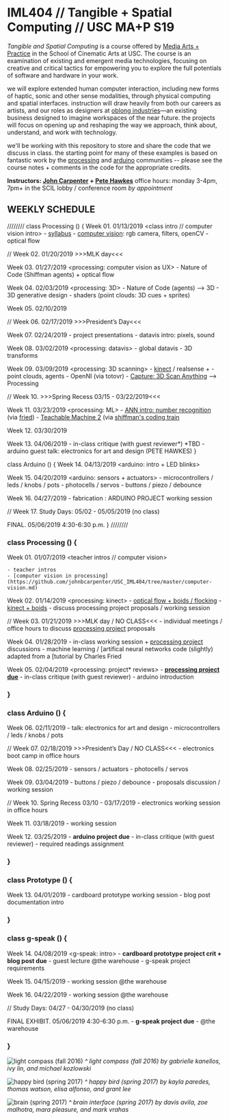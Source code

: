 # IML404 // Tangible + Spatial Computing // USC MA+P S19



_Tangible and Spatial Computing_ is a course offered by [Media Arts + Practice](https://cinema.usc.edu/imap/index.cfm) in the School of Cinematic Arts at USC.  The course is an examination of existing and emergent media technologies, focusing on creative and critical tactics for empowering you to explore the full potentials of software and hardware in your work.

we will explore extended human computer interaction, including new forms of haptic, sonic and other sense modalities, through physical computing and spatial interfaces. instruction will draw heavily from both our careers as artists, and our roles as designers at [oblong industries](http://www.oblong.com)—an existing business designed to imagine workspaces of the near future.  the projects will focus on opening up and reshaping the way we approach, think about, understand, and work with technology.

we'll be working with this repository to store and share the code that we discuss in class. the starting point for many of these examples is based on fantastic work by the [processing](http://www.processing.org/) and [arduino](http://www.arduino.cc/) communities -- please see the course notes + comments in the code for the appropriate credits.

**Instructors: [John Carpenter](http://johnbcarpenter.com) + [Pete Hawkes](https://vimeo.com/petehawkes)**
office hours: monday 3-4pm, 7pm+ in the SCIL lobby / conference room _by appointment_

## WEEKLY SCHEDULE
////////
class Processing () {
  Week 01. 01/13/2019 <class intro // computer vision intro>
    - [syllabus](http://github.com/johnbcarpenter/USC_IML404/blob/master/SYLLABUS/IML404-MAP-SPRING2020.pdf)
    - [computer vision](https://github.com/johnbcarpenter/USC_IML404/tree/master/notes_md/computer-vision.md): rgb camera, filters, openCV
    - optical flow

  // Week 02. 01/20/2019 >>>MLK day<<<

  Week 03. 01/27/2019 <processing: computer vision as UX>
    - Nature of Code (Shiffman agents) + optical flow

  Week 04. 02/03/2019 <processing: 3D>
    - Nature of Code (agents) —> 3D
    - 3D generative design
    - shaders (point clouds: 3D cues + sprites)

  Week 05. 02/10/2019 <PROCESSING PROJECT01 working session>

  // Week 06. 02/17/2019 >>>President’s Day<<<

  Week 07. 02/24/2019 <PROCESSING PROJECT01 REVIEW>
    - project presentations
    - datavis intro: pixels, sound

  Week 08. 03/02/2019 <processing: datavis>
    - global datavis
    - 3D transforms

  Week 09. 03/09/2019 <processing: 3D scanning>
    - [kinect](https://github.com/johnbcarpenter/USC_IML404/tree/master/computer-vision2.md) / realsense +
      - point clouds, agents
      - OpenNI (via totovr)
    - [Capture: 3D Scan Anything](https://apps.apple.com/ca/app/capture-3d-scan-anything/id1444183458) --> Processing

  // Week 10. >>>Spring Recess 03/15 - 03/22/2019<<<

  Week 11. 03/23/2019 <processing: ML>
    - [ANN intro: number recognition](https://github.com/johnbcarpenter/USC_IML404/tree/master/ARTIFICIAL_NEURAL_NETWORKS/Fried_ANN_tutorial) (via [fried](https://medium.com/typeme/lets-code-a-neural-network-from-scratch-part-1-24f0a30d7d62))
    - [Teachable Machine 2](https://teachablemachine.withgoogle.com/train) (via [shiffman's coding train](https://thecodingtrain.com/TeachableMachine/index.html)

  Week 12. 03/30/2019 <PROCESSING PROJECT02 working session>

  Week 13. 04/06/2019 <PROCESSING PROJECT02 REVIEW>
    - in-class critique (with guest reviewer*) *TBD
    - arduino guest talk: electronics for art and design (PETE HAWKES)
}


class Arduino () {
  Week 14. 04/13/2019 <arduino: intro + LED blinks>

  Week 15. 04/20/2019 <arduino: sensors + actuators>
    - microcontrollers / leds / knobs / pots
    - photocells / servos
    - buttons / piezo / debounce

  Week 16. 04/27/2019 <arduino>
    - fabrication : ARDUINO PROJECT working session

  // Week 17. Study Days: 05/02 - 05/05/2019 (no class)

  FINAL. 05/06/2019 4:30-6:30 p.m. <ARDUINO PROJECT REVIEW>
}
////////

### class Processing () {
  Week 01. 01/07/2019 <teacher intros // computer vision>

    - teacher intros
    - [computer vision in processing](https://github.com/johnbcarpenter/USC_IML404/tree/master/computer-vision.md)

  Week 02. 01/14/2019 <processing: kinect>
    - [optical flow + boids / flocking](https://github.com/johnbcarpenter/USC_IML404/tree/master/computer-vision.md)
    - [kinect + boids](https://github.com/johnbcarpenter/USC_IML404/tree/master/computer-vision2.md)
    - discuss processing project proposals / working session

  // Week 03. 01/21/2019 >>>MLK day / NO CLASS<<<
    - individual meetings / office hours to discuss [processing project](processing-project.md) proposals

  Week 04. 01/28/2019 <working session>
    - in-class working session + [processing project](processing-project.md) discussions
    - machine learning / [artifical neural networks code (slightly) adapted from a [tutorial by Charles Fried

  Week 05. 02/04/2019 <processing: project* reviews>
    - **[processing project due](processing-project.md)**
    - in-class critique (with guest reviewer)
    - arduino introduction
### }

### class Arduino () {
  Week 06. 02/11/2019
    - talk: electronics for art and design <arduino intro>
    - microcontrollers / leds / knobs / pots

  // Week 07. 02/18/2019 >>>President’s Day / NO CLASS<<<
    - electronics boot camp in office hours

  Week 08. 02/25/2019 <arduino intro>
    - sensors / actuators
    - photocells / servos

  Week 09. 03/04/2019 <arduino>
    - buttons / piezo / debounce
    - proposals discussion / working session

  // Week 10. Spring Recess 03/10 - 03/17/2019
    - electronics working session in office hours

  Week 11. 03/18/2019 <arduino>
    - working session

  Week 12. 03/25/2019 <arduino>
    - **arduino project due**
    - in-class critique (with guest reviewer)
    - required readings assignment
### }

### class Prototype () {
  Week 13. 04/01/2019
    - cardboard prototype working session
    - blog post documentation intro
### }



### class g-speak () {
  Week 14. 04/08/2019 <g-speak: intro>
    - **cardboard prototype project crit + blog post due**
    - guest lecture @the warehouse
    - g-speak project requirements

  Week 15. 04/15/2019 <g-speak>
    - working session @the warehouse

  Week 16. 04/22/2019 <g-speak>
    - working session @the warehouse

  // Study Days: 04/27 - 04/30/2019 (no class)

  FINAL EXHIBIT. 05/06/2019 4:30-6:30 p.m. <g-speak project reviews>
    - **g-speak project due**
    - @the warehouse
### }


![light compass (fall 2016)](https://github.com/johnbcarpenter/USC_IML404_IMAGES/blob/master/images/light-compass-fall16.gif)
_^ light compass (fall 2016) by gabrielle kanellos, ivy lin, and michael kozlowski_

![happy bird (spring 2017)](https://github.com/johnbcarpenter/USC_IML404_IMAGES/blob/master/images/happy-bird-spring17.gif)
_^ happy bird (spring 2017) by kayla paredes, thomas watson, elisa alfonso, and grant lee_

![brain (spring 2017)](https://github.com/johnbcarpenter/USC_IML404_IMAGES/blob/master/images/brain-spring17.gif)
_^ brain interface (spring 2017) by davis avila, zoe malhotra, mara pleasure, and mark vrahas_
